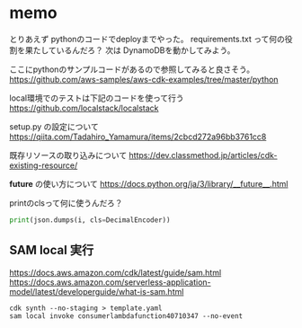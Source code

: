# memo

とりあえず pythonのコードでdeployまでやった。
requirements.txt って何の役割を果たしているんだろ？
次は DynamoDBを動かしてみよう。

ここにpythonのサンプルコードがあるので参照してみると良さそう。
https://github.com/aws-samples/aws-cdk-examples/tree/master/python

local環境でのテストは下記のコードを使って行う
https://github.com/localstack/localstack

setup.py の設定について
https://qiita.com/Tadahiro_Yamamura/items/2cbcd272a96bb3761cc8

既存リソースの取り込みについて
https://dev.classmethod.jp/articles/cdk-existing-resource/

__future__ の使い方について
https://docs.python.org/ja/3/library/__future__.html


printのclsって何に使うんだろ？

```python
print(json.dumps(i, cls=DecimalEncoder))
```

## SAM local 実行

https://docs.aws.amazon.com/cdk/latest/guide/sam.html
https://docs.aws.amazon.com/serverless-application-model/latest/developerguide/what-is-sam.html

```
cdk synth --no-staging > template.yaml
sam local invoke consumerlambdafunction40710347 --no-event
```
